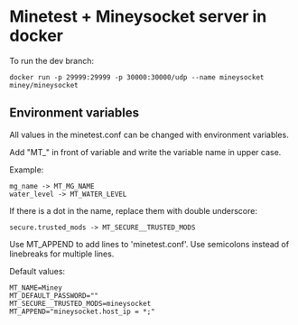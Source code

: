# Minetest + Mineysocket server in docker

To run the dev branch:
```
docker run -p 29999:29999 -p 30000:30000/udp --name mineysocket miney/mineysocket
```

## Environment variables

All values in the minetest.conf can be changed with environment variables.

Add "MT_" in front of variable and write the variable name in upper case.

Example:

    mg_name -> MT_MG_NAME
    water_level -> MT_WATER_LEVEL

If there is a dot in the name, replace them with double underscore:

    secure.trusted_mods -> MT_SECURE__TRUSTED_MODS

Use MT_APPEND to add lines to 'minetest.conf'. Use semicolons instead of linebreaks for multiple lines.

Default values:
    
    MT_NAME=Miney
    MT_DEFAULT_PASSWORD=""
    MT_SECURE__TRUSTED_MODS=mineysocket
    MT_APPEND="mineysocket.host_ip = *;"
